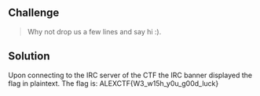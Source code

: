 ## Challenge
> Why not drop us a few lines and say hi :).

## Solution
Upon connecting to the IRC server of the CTF the IRC banner displayed the flag in plaintext.
The flag is: ALEXCTF{W3_w15h_y0u_g00d_luck}
